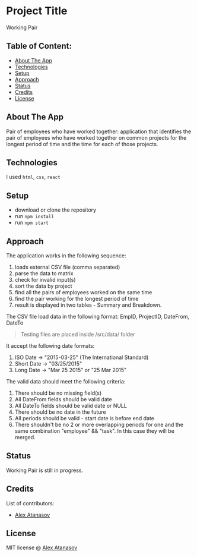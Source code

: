 # Project Title <!-- omit in toc -->

Working Pair

## Table of Content: <!-- omit in toc -->

- [About The App](#about-the-app)
- [Technologies](#technologies)
- [Setup](#setup)
- [Approach](#approach)
- [Status](#status)
- [Credits](#credits)
- [License](#license)

## About The App

Pair of employees who have worked together: application that identifies the pair of employees who have worked together on common projects for the longest period of time and the time for each of those projects.

## Technologies

I used `html`, `css`, `react`

## Setup

- download or clone the repository
- run `npm install`
- run `npm start`

## Approach

The application works in the following sequence:

1. loads external CSV file (comma separated)
2. parse the data to matrix
3. check for invalid input(s)
4. sort the data by project
5. find all the pairs of employees worked on the same time
6. find the pair working for the longest period of time
7. result is displayed in two tables - Summary and Breakdown.

The CSV file load data in the following format:
EmpID, ProjectID, DateFrom, DateTo

> Testing files are placed inside /src/data/ folder

It accept the following date formats:

1. ISO Date -> "2015-03-25" (The International Standard)
2. Short Date -> "03/25/2015"
3. Long Date -> "Mar 25 2015" or "25 Mar 2015"

The valid data should meet the following criteria:

1. There should be no missing field(s)
2. All DateFrom fields should be valid date
3. All DateTo fields should be valid date or NULL
4. There should be no date in the future
5. All periods should be valid - start date is before end date
6. There shouldn't be no 2 or more overlapping periods for one and the same combination "employee" && "task". In this case they will be merged.

## Status

Working Pair is still in progress.

## Credits

List of contributors:

- [Alex Atanasov](aatanasow.com)

## License

MIT license @ [Alex Atanasov](aatanasow.com)

